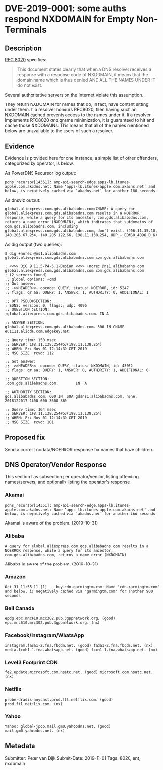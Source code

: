 # DVE-2019-0001: some auths respond NXDOMAIN for Empty Non-Terminals

## Description

[RFC 8020](https://tools.ietf.org/html/rfc8020) specifies:

  > This document states clearly that when a DNS resolver receives a response with a response code of NXDOMAIN, it means that the domain name which is thus denied AND ALL THE NAMES UNDER IT do not exist.

Several authoritative servers on the Internet violate this assumption.

They return NXDOMAIN for names that do, in fact, have content sitting under them.
If a resolver honours RFC8020, then having such an NXDOMAIN cached prevents access to the names under it.
If a resolver implements RFC8020 *and* qname minimization, it is guaranteed to hit and cache those NXDOMAINs.
This means that all of the names mentioned below are unavailable to the users of such a resolver.

## Evidence

Evidence is provided here for one instance; a simple list of other offenders, categorized by operator, is below.

As PowerDNS Recursor log output:

```
pdns_recursor[14351]: amp-api-search-edge.apps-lb.itunes-apple.com.akadns.net: Name ‘apps-lb.itunes-apple.com.akadns.net’ and below, is negatively cached via ‘akadns.net’ for another 180 seconds
```

As dnsviz output:
```
global.aliexpress.com.gds.alibabadns.com/CNAME: A query for global.aliexpress.com.gds.alibabadns.com results in a NOERROR response, while a query for its ancestor, com.gds.alibabadns.com, returns a name error (NXDOMAIN), which indicates that subdomains of com.gds.alibabadns.com, including global.aliexpress.com.gds.alibabadns.com, don't exist. (106.11.35.18, 140.205.67.254, 140.205.122.66, 198.11.138.254, UDP_-_EDNS0_4096_D_K)
```

As dig output (two queries):
```
$ dig +norec @ns1.alibabadns.com  global.aliexpress.com.gds.alibabadns.com com.gds.alibabadns.com 

; <<>> DiG 9.11.5-P4-5.1-Debian <<>> +norec @ns1.alibabadns.com global.aliexpress.com.gds.alibabadns.com com.gds.alibabadns.com
; (2 servers found)
;; global options: +cmd
;; Got answer:
;; ->>HEADER<<- opcode: QUERY, status: NOERROR, id: 5247
;; flags: qr aa; QUERY: 1, ANSWER: 1, AUTHORITY: 0, ADDITIONAL: 1

;; OPT PSEUDOSECTION:
; EDNS: version: 0, flags:; udp: 4096
;; QUESTION SECTION:
;global.aliexpress.com.gds.alibabadns.com. IN A

;; ANSWER SECTION:
global.aliexpress.com.gds.alibabadns.com. 300 IN CNAME eu1111.alicdn.com.edgekey.net.

;; Query time: 150 msec
;; SERVER: 198.11.138.254#53(198.11.138.254)
;; WHEN: Fri Nov 01 12:14:39 CET 2019
;; MSG SIZE  rcvd: 112

;; Got answer:
;; ->>HEADER<<- opcode: QUERY, status: NXDOMAIN, id: 43052
;; flags: qr aa; QUERY: 1, ANSWER: 0, AUTHORITY: 1, ADDITIONAL: 0

;; QUESTION SECTION:
;com.gds.alibabadns.com.		IN	A

;; AUTHORITY SECTION:
gds.alibabadns.com.	600	IN	SOA	gdsns1.alibabadns.com. none. 2018122017 1800 600 3600 360

;; Query time: 164 msec
;; SERVER: 198.11.138.254#53(198.11.138.254)
;; WHEN: Fri Nov 01 12:14:39 CET 2019
;; MSG SIZE  rcvd: 101
```

## Proposed fix

Send a correct nodata/NOERROR response for names that have children.

## DNS Operator/Vendor Response

This section has subsection per operator/vendor, listing offending names/servers, and optionally listing the operator's response.

### Akamai

```
pdns_recursor[14351]: amp-api-search-edge.apps-lb.itunes-apple.com.akadns.net: Name ‘apps-lb.itunes-apple.com.akadns.net’ and below, is negatively cached via ‘akadns.net’ for another 180 seconds
```

Akamai is aware of the problem. (2019-10-31)

### Alibaba

```
A query for global.aliexpress.com.gds.alibabadns.com results in a NOERROR response, while a query for its ancestor, com.gds.alibabadns.com, returns a name error (NXDOMAIN)
```

Alibaba is aware of the problem. (2019-10-31)

### Amazon

```
Oct 31 11:55:11 [1]    buy.cdn.garmingtm.com: Name 'cdn.garmingtm.com' and below, is negatively cached via 'garmingtm.com' for another 900 seconds
```

### Bell Canada

```
epdg.epc.mnc610.mcc302.pub.3gppnetwork.org. (good) epc.mnc610.mcc302.pub.3gppnetwork.org. (nx)
```

### Facebook/Instagram/WhatsApp

```
instagram.fada1-2.fna.fbcdn.net. (good) fada1-2.fna.fbcdn.net. (nx)
media.fcxh1-1.fna.whatsapp.net. (good) fcxh1-1.fna.whatsapp.net. (nx)
```

### Level3 Footprint CDN

```
fe2.update.microsoft.com.nsatc.net. (good) microsoft.com.nsatc.net. (nx)
```

### Netflix

```
probe-dradis-anycast.prod.ftl.netflix.com. (good) prod.ftl.netflix.com. (nx)
```

### Yahoo

```
Yahoo: global-jpop.mail.gm0.yahoodns.net. (good) mail.gm0.yahoodns.net. (nx)
```

## Metadata

Submitter: Peter van Dijk
Submit-Date: 2019-11-01
Tags: 8020, ent, nxdomain
